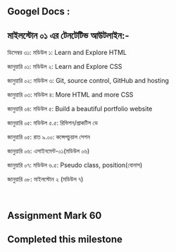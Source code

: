 ## Googel Docs :

## মাইলস্টোন ০১ এর টেনটেটিভ আউটলাইন:-

ডিসেম্বর ৩১: মডিউল ১: Learn and Explore HTML

জানুয়ারি ০১: মডিউল ২: Learn and Explore CSS

জানুয়ারি ০২: মডিউল ৩: Git, source control, GitHub and hosting

জানুয়ারি ০৩: মডিউল ৪: More HTML and more CSS

জানুয়ারি ০৪: মডিউল ৫: Build a beautiful portfolio website

জানুয়ারি ০৫: মডিউল ৫.৫: রিভিশন/প্রাকটিস ডে

জানুয়ারি ০৫: রাত ৯.০০: কন্সেপচুয়াল সেশন

জানুয়ারি ০৬: এসাইনমেন্ট-০১(মডিউল ০৬)

জানুয়ারি ০৭: মডিউল ৬.৫: Pseudo class, position(বোনাস)

জানুয়ারি ০৮: মাইলস্টোন ২ (মডিউল ৭)

</br>

## Assignment Mark 60
## Completed this milestone